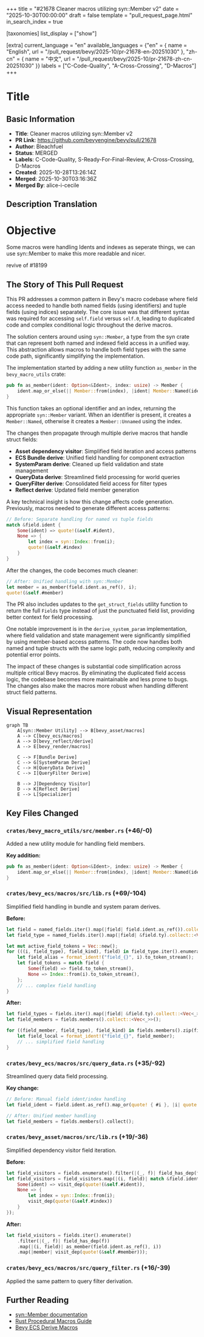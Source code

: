 +++
title = "#21678 Cleaner macros utilizing syn::Member v2"
date = "2025-10-30T00:00:00"
draft = false
template = "pull_request_page.html"
in_search_index = true

[taxonomies]
list_display = ["show"]

[extra]
current_language = "en"
available_languages = {"en" = { name = "English", url = "/pull_request/bevy/2025-10/pr-21678-en-20251030" }, "zh-cn" = { name = "中文", url = "/pull_request/bevy/2025-10/pr-21678-zh-cn-20251030" }}
labels = ["C-Code-Quality", "A-Cross-Crossing", "D-Macros"]
+++

# Title

## Basic Information
- **Title**: Cleaner macros utilizing syn::Member v2
- **PR Link**: https://github.com/bevyengine/bevy/pull/21678
- **Author**: Bleachfuel
- **Status**: MERGED
- **Labels**: C-Code-Quality, S-Ready-For-Final-Review, A-Cross-Crossing, D-Macros
- **Created**: 2025-10-28T13:26:14Z
- **Merged**: 2025-10-30T03:16:36Z
- **Merged By**: alice-i-cecile

## Description Translation
# Objective

Some macros were handling Idents and indexes as seperate things, we can use syn::Member to make this more readable and nicer.

revive of #18199

## The Story of This Pull Request

This PR addresses a common pattern in Bevy's macro codebase where field access needed to handle both named fields (using identifiers) and tuple fields (using indices) separately. The core issue was that different syntax was required for accessing `self.field` versus `self.0`, leading to duplicated code and complex conditional logic throughout the derive macros.

The solution centers around using `syn::Member`, a type from the syn crate that can represent both named and indexed field access in a unified way. This abstraction allows macros to handle both field types with the same code path, significantly simplifying the implementation.

The implementation started by adding a new utility function `as_member` in the `bevy_macro_utils` crate:

```rust
pub fn as_member(ident: Option<&Ident>, index: usize) -> Member {
    ident.map_or_else(|| Member::from(index), |ident| Member::Named(ident.clone()))
}
```

This function takes an optional identifier and an index, returning the appropriate `syn::Member` variant. When an identifier is present, it creates a `Member::Named`, otherwise it creates a `Member::Unnamed` using the index.

The changes then propagate through multiple derive macros that handle struct fields:

- **Asset dependency visitor**: Simplified field iteration and access patterns
- **ECS Bundle derive**: Unified field handling for component extraction
- **SystemParam derive**: Cleaned up field validation and state management  
- **QueryData derive**: Streamlined field processing for world queries
- **QueryFilter derive**: Consolidated field access for filter types
- **Reflect derive**: Updated field member generation

A key technical insight is how this change affects code generation. Previously, macros needed to generate different access patterns:

```rust
// Before: Separate handling for named vs tuple fields
match &field.ident {
    Some(ident) => quote!(&self.#ident),
    None => {
        let index = syn::Index::from(i);
        quote!(&self.#index)
    }
}
```

After the changes, the code becomes much cleaner:

```rust
// After: Unified handling with syn::Member
let member = as_member(field.ident.as_ref(), i);
quote!(&self.#member)
```

The PR also includes updates to the `get_struct_fields` utility function to return the full `Fields` type instead of just the punctuated field list, providing better context for field processing.

One notable improvement is in the `derive_system_param` implementation, where field validation and state management were significantly simplified by using member-based access patterns. The code now handles both named and tuple structs with the same logic path, reducing complexity and potential error points.

The impact of these changes is substantial code simplification across multiple critical Bevy macros. By eliminating the duplicated field access logic, the codebase becomes more maintainable and less prone to bugs. The changes also make the macros more robust when handling different struct field patterns.

## Visual Representation

```mermaid
graph TB
    A[syn::Member Utility] --> B[bevy_asset/macros]
    A --> C[bevy_ecs/macros]
    A --> D[bevy_reflect/derive]
    A --> E[bevy_render/macros]
    
    C --> F[Bundle Derive]
    C --> G[SystemParam Derive]
    C --> H[QueryData Derive]
    C --> I[QueryFilter Derive]
    
    B --> J[Dependency Visitor]
    D --> K[Reflect Derive]
    E --> L[Specializer]
```

## Key Files Changed

### `crates/bevy_macro_utils/src/member.rs` (+46/-0)
Added a new utility module for handling field members.

**Key addition:**
```rust
pub fn as_member(ident: Option<&Ident>, index: usize) -> Member {
    ident.map_or_else(|| Member::from(index), |ident| Member::Named(ident.clone()))
}
```

### `crates/bevy_ecs/macros/src/lib.rs` (+69/-104)
Simplified field handling in bundle and system param derives.

**Before:**
```rust
let field = named_fields.iter().map(|field| field.ident.as_ref()).collect::<Vec<_>>();
let field_type = named_fields.iter().map(|field| &field.ty).collect::<Vec<_>>();

let mut active_field_tokens = Vec::new();
for (((i, field_type), field_kind), field) in field_type.iter().enumerate().zip(field_kind.iter()).zip(field.iter()) {
    let field_alias = format_ident!("field_{}", i).to_token_stream();
    let field_tokens = match field {
        Some(field) => field.to_token_stream(),
        None => Index::from(i).to_token_stream(),
    };
    // ... complex field handling
}
```

**After:**
```rust
let field_types = fields.iter().map(|field| &field.ty).collect::<Vec<_>>();
let field_members = fields.members().collect::<Vec<_>>();

for ((field_member, field_type), field_kind) in fields.members().zip(field_types).zip(field_kinds) {
    let field_local = format_ident!("field_{}", field_member);
    // ... simplified field handling
}
```

### `crates/bevy_ecs/macros/src/query_data.rs` (+35/-92)
Streamlined query data field processing.

**Key change:**
```rust
// Before: Manual field ident/index handling
let field_ident = field.ident.as_ref().map_or(quote! { #i }, |i| quote! { #i });

// After: Unified member handling  
let field_members = fields.members().collect();
```

### `crates/bevy_asset/macros/src/lib.rs` (+19/-36)
Simplified dependency visitor field iteration.

**Before:**
```rust
let field_visitors = fields.enumerate().filter(|(_, f)| field_has_dep(f));
let field_visitors = field_visitors.map(|(i, field)| match &field.ident {
    Some(ident) => visit_dep(quote!(&self.#ident)),
    None => {
        let index = syn::Index::from(i);
        visit_dep(quote!(&self.#index))
    }
});
```

**After:**
```rust
let field_visitors = fields.iter().enumerate()
    .filter(|(_, f)| field_has_dep(f))
    .map(|(i, field)| as_member(field.ident.as_ref(), i))
    .map(|member| visit_dep(quote!(&self.#member)));
```

### `crates/bevy_ecs/macros/src/query_filter.rs` (+16/-39)
Applied the same pattern to query filter derivation.

## Further Reading

- [syn::Member documentation](https://docs.rs/syn/latest/syn/enum.Member.html)
- [Rust Procedural Macros Guide](https://doc.rust-lang.org/reference/procedural-macros.html)
- [Bevy ECS Derive Macros](https://bevyengine.org/learn/quick-start/ecs/#derive-macros)